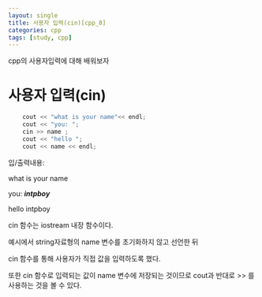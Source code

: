 ```yaml
---
layout: single
title: 사용자 입력(cin)[cpp_8]
categories: cpp
tags: [study, cpp]
---
```


cpp의 사용자입력에 대해 배워보자

# 사용자 입력(cin)

```cpp
    cout << "what is your name"<< endl;
    cout << "you: ";
    cin >> name ;
    cout << "hello ";
    cout << name << endl;
```

입/출력내용:

what is your name

you: ***intpboy***

hello intpboy

cin 함수는 iostream 내장 함수이다.

예시에서 string자료형의 name 변수를 초기화하지 않고 선언한 뒤

cin 함수를 통해 사용자가 직접 값을 입력하도록 했다.

또한 cin 함수로 입력되는 값이 name 변수에 저장되는 것이므로 cout과 반대로 >> 를 사용하는 것을 볼 수 있다.
